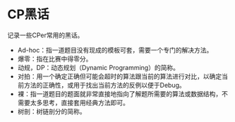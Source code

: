 # CP黑话

记录一些CPer常用的黑话。

- Ad-hoc：指一道题目没有现成的模板可套，需要一个专门的解决方法。
- 爆零：指在比赛中得零分。
- 动规，DP：动态规划（Dynamic Programming）的简称。
- 对拍：用一个确定正确但可能会超时的算法跟当前的算法进行对比，以确定当前方法的正确性，或用于找出当前方法的反例以便于Debug。
- 裸：指一道题目的题面就非常直接地指向了解题所需要的算法或数据结构，不需要太多思考，直接套用经典方法即可。
- 树剖：树链剖分的简称。
